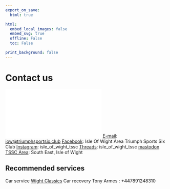 ```yaml
---
export_on_save:
  html: true

html:
  embed_local_images: false
  embed_svg: true
  offline: False
  toc: False

print_background: false
---
```


# Contact us

![menubar](/dev/menubar.md)
[E-mail](mailto:IOW@triumphsportsix.club?subject=contact%20us): iow@triumphsportsix.club
[Facebook](https://www.facebook.com/groups/786750551371248/): Isle Of Wight Area Triumph Sports Six Club
[Instagram](https://www.instagram.com/isle_of_wight_tssc/): isle_of_wight_tssc
[Threads](https://www.threads.net/@isle_of_wight_tssc): isle_of_wight_tssc
[mastodon](https://mastodon.iow.social/@tssciow)
[TSSC Area](https://www.tssc.org.uk/tssc/areas_final.asp?area_ID=37&area=South%20East,%20Isle%20of%20Wight): South East, Isle of Wight

## Recommended services

Car service [Wight Classics](https://wightclassics.co.uk)
Car recovery Tony Armes : +447891248310
